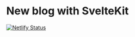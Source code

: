 # New blog with SvelteKit

[![Netlify Status](https://api.netlify.com/api/v1/badges/58517acc-241d-42fa-a17c-bf3bdbe5e0e3/deploy-status)](https://app.netlify.com/sites/flamboyant-benz-6e653e/deploys)
